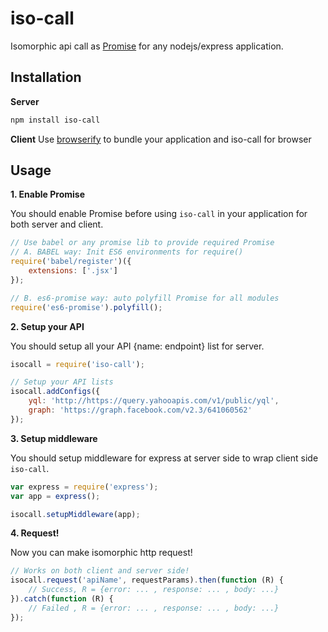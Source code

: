 iso-call
========

Isomorphic api call as <a href="https://developer.mozilla.org/en-US/docs/Web/JavaScript/Reference/Global_Objects/Promise">Promise</a> for any nodejs/express application.

Installation
------------

**Server**
```sh
npm install iso-call
```

**Client**
Use <a href="https://github.com/substack/node-browserify">browserify</a> to bundle your application and iso-call for browser

Usage
-----

**1. Enable Promise**

You should enable Promise before using `iso-call` in your application for both server and client.

```javascript
// Use babel or any promise lib to provide required Promise
// A. BABEL way: Init ES6 environments for require()
require('babel/register')({
    extensions: ['.jsx']
});

// B. es6-promise way: auto polyfill Promise for all modules
require('es6-promise').polyfill();
```

**2. Setup your API**

You should setup all your API {name: endpoint} list for server.

```javascript
isocall = require('iso-call');

// Setup your API lists
isocall.addConfigs({
    yql: 'http://https://query.yahooapis.com/v1/public/yql',
    graph: 'https://graph.facebook.com/v2.3/641060562'
});
```

**3. Setup middleware**

You should setup middleware for express at server side to wrap client side `iso-call`.

```javascript
var express = require('express');
var app = express();

isocall.setupMiddleware(app);
```

**4. Request!**

Now you can make isomorphic http request!

```javascript
// Works on both client and server side!
isocall.request('apiName', requestParams).then(function (R) {
    // Success, R = {error: ... , response: ... , body: ...}
}).catch(function (R) {
    // Failed , R = {error: ... , response: ... , body: ...}
});
```
